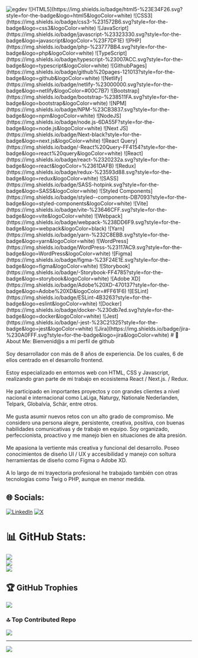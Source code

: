 <img src="https://drive.google.com/file/d/1s2bqqCTPvY5UVPCG1Ctgqx70MLP1bI0K/view?usp=drive_link](https://i.postimg.cc/FKJyrbpd/Linkedin-egdev-Mesa-de-trabajo-1.pn)" alt="egdev"/>
![HTML5](https://img.shields.io/badge/html5-%23E34F26.svg?style=for-the-badge&logo=html5&logoColor=white) ![CSS3](https://img.shields.io/badge/css3-%231572B6.svg?style=for-the-badge&logo=css3&logoColor=white) ![JavaScript](https://img.shields.io/badge/javascript-%23323330.svg?style=for-the-badge&logo=javascript&logoColor=%23F7DF1E) ![PHP](https://img.shields.io/badge/php-%23777BB4.svg?style=for-the-badge&logo=php&logoColor=white) ![TypeScript](https://img.shields.io/badge/typescript-%23007ACC.svg?style=for-the-badge&logo=typescript&logoColor=white) ![GithubPages](https://img.shields.io/badge/github%20pages-121013?style=for-the-badge&logo=github&logoColor=white) ![Netlify](https://img.shields.io/badge/netlify-%23000000.svg?style=for-the-badge&logo=netlify&logoColor=#00C7B7) ![Bootstrap](https://img.shields.io/badge/bootstrap-%238511FA.svg?style=for-the-badge&logo=bootstrap&logoColor=white) ![NPM](https://img.shields.io/badge/NPM-%23CB3837.svg?style=for-the-badge&logo=npm&logoColor=white) ![NodeJS](https://img.shields.io/badge/node.js-6DA55F?style=for-the-badge&logo=node.js&logoColor=white) ![Next JS](https://img.shields.io/badge/Next-black?style=for-the-badge&logo=next.js&logoColor=white) ![React Query](https://img.shields.io/badge/-React%20Query-FF4154?style=for-the-badge&logo=react%20query&logoColor=white) ![React](https://img.shields.io/badge/react-%2320232a.svg?style=for-the-badge&logo=react&logoColor=%2361DAFB) ![Redux](https://img.shields.io/badge/redux-%23593d88.svg?style=for-the-badge&logo=redux&logoColor=white) ![SASS](https://img.shields.io/badge/SASS-hotpink.svg?style=for-the-badge&logo=SASS&logoColor=white) ![Styled Components](https://img.shields.io/badge/styled--components-DB7093?style=for-the-badge&logo=styled-components&logoColor=white) ![Vite](https://img.shields.io/badge/vite-%23646CFF.svg?style=for-the-badge&logo=vite&logoColor=white) ![Webpack](https://img.shields.io/badge/webpack-%238DD6F9.svg?style=for-the-badge&logo=webpack&logoColor=black) ![Yarn](https://img.shields.io/badge/yarn-%232C8EBB.svg?style=for-the-badge&logo=yarn&logoColor=white) ![WordPress](https://img.shields.io/badge/WordPress-%23117AC9.svg?style=for-the-badge&logo=WordPress&logoColor=white) ![Figma](https://img.shields.io/badge/figma-%23F24E1E.svg?style=for-the-badge&logo=figma&logoColor=white) ![Storybook](https://img.shields.io/badge/-Storybook-FF4785?style=for-the-badge&logo=storybook&logoColor=white) ![Adobe XD](https://img.shields.io/badge/Adobe%20XD-470137?style=for-the-badge&logo=Adobe%20XD&logoColor=#FF61F6) ![ESLint](https://img.shields.io/badge/ESLint-4B3263?style=for-the-badge&logo=eslint&logoColor=white) ![Docker](https://img.shields.io/badge/docker-%230db7ed.svg?style=for-the-badge&logo=docker&logoColor=white) ![Jest](https://img.shields.io/badge/-jest-%23C21325?style=for-the-badge&logo=jest&logoColor=white) ![Jira](https://img.shields.io/badge/jira-%230A0FFF.svg?style=for-the-badge&logo=jira&logoColor=white)
# 💫 About Me:
Bienvenid@s a mi perfil de github<br><br>Soy desarrollador con más de 8 años de experiencia. De los cuales, 6 de ellos centrado en el desarrollo frontend.<br><br>Estoy especializado en entornos web con HTML, CSS y Javascript, realizando gran parte de mi trabajo en ecosistema React / Next.js. / Redux.<br><br>He participado en importantes proyectos y con grandes clientes a nivel nacional e internacional como LaLiga, Naturgy, Nationale Nederlanden, Telpark, Globalvía, Schär, entre otros.<br><br>Me gusta asumir nuevos retos con un alto grado de compromiso. Me considero una persona alegre, persistente, creativa, positiva, con buenas habilidades comunicativas y de trabajo en equipo. Soy organizado, perfeccionista, proactivo y me manejo bien en situaciones de alta presión.<br><br>Me apasiona la vertiente más creativa y funcional del desarrollo. Poseo conocimientos de diseño UI / UX y accesibilidad y manejo con soltura herramientas de diseño como Figma o Adobe XD.<br><br>A lo largo de mi trayectoria profesional he trabajado también con otras tecnologías como Twig o PHP, aunque en menor medida.<br>


## 🌐 Socials:
[![LinkedIn](https://img.shields.io/badge/LinkedIn-%230077B5.svg?logo=linkedin&logoColor=white)](https://linkedin.com/in/egdev) [![X](https://img.shields.io/badge/X-black.svg?logo=X&logoColor=white)](https://x.com/egdev6) 

# 📊 GitHub Stats:
![](https://github-readme-stats.vercel.app/api?username=egdev6&theme=dark&hide_border=false&include_all_commits=true&count_private=true)<br/>
![](https://github-readme-streak-stats.herokuapp.com/?user=egdev6&theme=dark&hide_border=false)<br/>
![](https://github-readme-stats.vercel.app/api/top-langs/?username=egdev6&theme=dark&hide_border=false&include_all_commits=true&count_private=true&layout=compact)

## 🏆 GitHub Trophies
![](https://github-profile-trophy.vercel.app/?username=egdev6&theme=radical&no-frame=false&no-bg=true&margin-w=4)

### 🔝 Top Contributed Repo
![](https://github-contributor-stats.vercel.app/api?username=egdev6&limit=5&theme=dark&combine_all_yearly_contributions=true)

---
[![](https://visitcount.itsvg.in/api?id=egdev6&icon=2&color=4)](https://visitcount.itsvg.in)

<!-- Proudly created with GPRM ( https://gprm.itsvg.in ) -->
